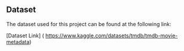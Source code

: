 ## Dataset

The dataset used for this project can be found at the following link:

[Dataset Link] (
https://www.kaggle.com/datasets/tmdb/tmdb-movie-metadata)



